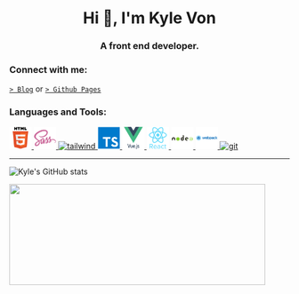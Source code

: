 <h1 align="center">Hi 👋, I'm Kyle Von</h1>
<h3 align="center">A front end developer.</h3>

<h3 align="left">Connect with me:</h3>

[`> Blog`](https://jhxxs.com "🍵路漫漫其修远兮") or [`> Github Pages`](https://jhxxs.github.io)

<p align="left"></p>

<h3 align="left">Languages and Tools:</h3>
<p align="left">
<!-- <a href="https://www.w3schools.com/css/" target="_blank" rel="noreferrer"> <img src="https://raw.githubusercontent.com/devicons/devicon/master/icons/css3/css3-original-wordmark.svg" alt="css3" width="40" height="40"/> </a>  -->
<a href="https://www.w3.org/html/" target="_blank" rel="noreferrer"> <img src="https://raw.githubusercontent.com/devicons/devicon/master/icons/html5/html5-original-wordmark.svg" alt="html5" width="40" height="40"/> </a> 
<a href="https://sass-lang.com" target="_blank" rel="noreferrer"> <img src="https://raw.githubusercontent.com/devicons/devicon/master/icons/sass/sass-original.svg" alt="sass" width="40" height="40"/> </a>
 <a href="https://tailwindcss.com/" target="_blank" rel="noreferrer"> <img src="https://www.vectorlogo.zone/logos/tailwindcss/tailwindcss-icon.svg" alt="tailwind" width="40" height="40"/> </a> 
 <a href="https://www.typescriptlang.org/" target="_blank" rel="noreferrer"> <img src="https://raw.githubusercontent.com/devicons/devicon/master/icons/typescript/typescript-original.svg" alt="typescript" width="40" height="40"/> </a> 
<!-- <a href="https://developer.mozilla.org/en-US/docs/Web/JavaScript" target="_blank" rel="noreferrer"> <img src="https://raw.githubusercontent.com/devicons/devicon/master/icons/javascript/javascript-original.svg" alt="javascript" width="40" height="40"/> </a> --> 
 <a href="https://vuejs.org/" target="_blank" rel="noreferrer"> <img src="https://raw.githubusercontent.com/devicons/devicon/master/icons/vuejs/vuejs-original-wordmark.svg" alt="vuejs" width="40" height="40"/> </a>
 <a href="https://reactjs.org/" target="_blank" rel="noreferrer"> <img src="https://raw.githubusercontent.com/devicons/devicon/master/icons/react/react-original-wordmark.svg" alt="react" width="40" height="40"/> </a>
 <a href="https://nodejs.org" target="_blank" rel="noreferrer"> <img src="https://raw.githubusercontent.com/devicons/devicon/master/icons/nodejs/nodejs-original-wordmark.svg" alt="nodejs" width="40" height="40"/> </a> 
 <a href="https://webpack.js.org" target="_blank" rel="noreferrer"> <img src="https://raw.githubusercontent.com/devicons/devicon/d00d0969292a6569d45b06d3f350f463a0107b0d/icons/webpack/webpack-original-wordmark.svg" alt="webpack" width="40" height="40"/> </a>
<a href="https://git-scm.com/" target="_blank" rel="noreferrer"> <img src="https://www.vectorlogo.zone/logos/git-scm/git-scm-icon.svg" alt="git" width="40" height="40"/> </a>
</p>

<hr />

![Kyle's GitHub stats](https://github-readme-stats.vercel.app/api?username=jhxxs&show_icons=true&theme=tokyonight&hide_border=true)

<!-- <img src="./icon.png" width="24px" align="base" /> -->

<img width="460" height="182" src="https://ns.yuy1n.io/card/753ab141d8d20fe0/history" />

<!-- ![MR. Peanut Butter](https://img3.doubanio.com/view/photo/l/public/p2498570493.webp) -->

<!-- [![spotify-github-profile](https://spotify-github-profile.vercel.app/api/view?uid=315rppxnfwubwbthcpoehluh43xm&cover_image=false&theme=default&show_offline=true&background_color=121212&interchange=false&bar_color_cover=true)](https://spotify-github-profile.vercel.app/api/view?uid=315rppxnfwubwbthcpoehluh43xm&redirect=true) -->

<!-- ### About My Name:

**Kyle** is originated from [**Kyle Broflovski**](https://southpark.fandom.com/wiki/Kyle_Broflovski) <img src="https://static.wikia.nocookie.net/southpark/images/9/95/Kyle-broflovski.png/revision/latest/scale-to-width-down/350?cb=20190411033301" style="cursor:help;transform:rotateZ(-10deg);" title="OMG, they killed Kenny again!" width="40px"> in **_South Park_**, **Von** comes from [German language](https://en.wikipedia.org/wiki/Von), as it is translated into Chinese as '**冯**', exactly my lastname🤣. -->

<!-- ![Steam Card](https://card.yuy1n.io/card/76561198315914803/gradient3,badge,group,bg-game-250320) -->

<!-- [![Apple Music](https://music-profile.rayriffy.com/theme/dark.svg?uid=001984.b963f50fda794f2fbc1d851c37506793.0741)](https://github.com/rayriffy/apple-music-github-profile) -->
